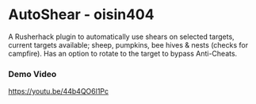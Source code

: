 # AutoShear - oisin404
A Rusherhack plugin to automatically use shears on selected targets, current targets available; sheep, pumpkins, bee hives & nests (checks for campfire).
Has an option to rotate to the target to bypass Anti-Cheats.

### Demo Video
https://youtu.be/44b4QO6l1Pc
